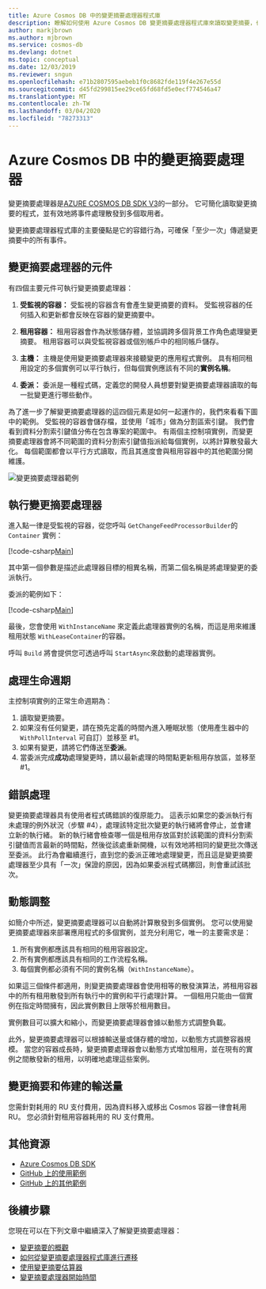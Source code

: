 ```yaml
---
title: Azure Cosmos DB 中的變更摘要處理器程式庫
description: 瞭解如何使用 Azure Cosmos DB 變更摘要處理器程式庫來讀取變更摘要，也就是變更摘要處理器的元件
author: markjbrown
ms.author: mjbrown
ms.service: cosmos-db
ms.devlang: dotnet
ms.topic: conceptual
ms.date: 12/03/2019
ms.reviewer: sngun
ms.openlocfilehash: e71b2807595aebeb1f0c8682fde119f4e267e55d
ms.sourcegitcommit: d45fd299815ee29ce65fd68fd5e0ecf774546a47
ms.translationtype: MT
ms.contentlocale: zh-TW
ms.lasthandoff: 03/04/2020
ms.locfileid: "78273313"
---
```

# <a name="change-feed-processor-in-azure-cosmos-db"></a>Azure Cosmos DB 中的變更摘要處理器 

變更摘要處理器是[AZURE COSMOS DB SDK V3](https://github.com/Azure/azure-cosmos-dotnet-v3)的一部分。 它可簡化讀取變更摘要的程式，並有效地將事件處理散發到多個取用者。

變更摘要處理器程式庫的主要優點是它的容錯行為，可確保「至少一次」傳遞變更摘要中的所有事件。

## <a name="components-of-the-change-feed-processor"></a>變更摘要處理器的元件

有四個主要元件可執行變更摘要處理器： 

1. **受監視的容器：** 受監視的容器含有會產生變更摘要的資料。 受監視容器的任何插入和更新都會反映在容器的變更摘要中。

1. **租用容器：** 租用容器會作為狀態儲存體，並協調跨多個背景工作角色處理變更摘要。 租用容器可以與受監視容器或個別帳戶中的相同帳戶儲存。 

1. **主機：** 主機是使用變更摘要處理器來接聽變更的應用程式實例。 具有相同租用設定的多個實例可以平行執行，但每個實例應該有不同的**實例名稱**。 

1. **委派：** 委派是一種程式碼，定義您的開發人員想要對變更摘要處理器讀取的每一批變更進行哪些動作。 

為了進一步了解變更摘要處理器的這四個元素是如何一起運作的，我們來看看下圖中的範例。 受監視的容器會儲存檔，並使用「城市」做為分割區索引鍵。 我們會看到資料分割索引鍵值分佈在包含專案的範圍中。 有兩個主控制項實例，而變更摘要處理器會將不同範圍的資料分割索引鍵值指派給每個實例，以將計算散發最大化。 每個範圍都會以平行方式讀取，而且其進度會與租用容器中的其他範圍分開維護。

![變更摘要處理器範例](./media/change-feed-processor/changefeedprocessor.png)

## <a name="implementing-the-change-feed-processor"></a>執行變更摘要處理器

進入點一律是受監視的容器，從您呼叫 `GetChangeFeedProcessorBuilder`的 `Container` 實例：

[!code-csharp[Main](~/samples-cosmosdb-dotnet-change-feed-processor/src/Program.cs?name=DefineProcessor)]

其中第一個參數是描述此處理器目標的相異名稱，而第二個名稱是將處理變更的委派執行。 

委派的範例如下：


[!code-csharp[Main](~/samples-cosmosdb-dotnet-change-feed-processor/src/Program.cs?name=Delegate)]

最後，您會使用 `WithInstanceName` 來定義此處理器實例的名稱，而這是用來維護租用狀態 `WithLeaseContainer`的容器。

呼叫 `Build` 將會提供您可透過呼叫 `StartAsync`來啟動的處理器實例。

## <a name="processing-life-cycle"></a>處理生命週期

主控制項實例的正常生命週期為：

1. 讀取變更摘要。
1. 如果沒有任何變更，請在預先定義的時間內進入睡眠狀態（使用產生器中的 `WithPollInterval` 可自訂）並移至 #1。
1. 如果有變更，請將它們傳送至**委派**。
1. 當委派完成**成功**處理變更時，請以最新處理的時間點更新租用存放區，並移至 #1。

## <a name="error-handling"></a>錯誤處理

變更摘要處理器具有使用者程式碼錯誤的復原能力。 這表示如果您的委派執行有未處理的例外狀況（步驟 #4），處理該特定批次變更的執行緒將會停止，並會建立新的執行緒。 新的執行緒會檢查哪一個是租用存放區對於該範圍的資料分割索引鍵值而言最新的時間點，然後從該處重新開機，以有效地將相同的變更批次傳送至委派。 此行為會繼續進行，直到您的委派正確地處理變更，而且這是變更摘要處理器至少具有「一次」保證的原因，因為如果委派程式碼擲回，則會重試該批次。

## <a name="dynamic-scaling"></a>動態調整

如簡介中所述，變更摘要處理器可以自動將計算散發到多個實例。 您可以使用變更摘要處理器來部署應用程式的多個實例，並充分利用它，唯一的主要需求是：

1. 所有實例都應該具有相同的租用容器設定。
1. 所有實例都應該具有相同的工作流程名稱。
1. 每個實例都必須有不同的實例名稱（`WithInstanceName`）。

如果這三個條件都適用，則變更摘要處理器會使用相等的散發演算法，將租用容器中的所有租用散發到所有執行中的實例和平行處理計算。 一個租用只能由一個實例在指定時間擁有，因此實例數目上限等於租用數目。

實例數目可以擴大和縮小，而變更摘要處理器會據以動態方式調整負載。

此外，變更摘要處理器可以根據輸送量或儲存體的增加，以動態方式調整容器規模。 當您的容器成長時，變更摘要處理器會以動態方式增加租用，並在現有的實例之間散發新的租用，以明確地處理這些案例。

## <a name="change-feed-and-provisioned-throughput"></a>變更摘要和佈建的輸送量

您需針對耗用的 RU 支付費用，因為資料移入或移出 Cosmos 容器一律會耗用 RU。 您必須針對租用容器耗用的 RU 支付費用。

## <a name="additional-resources"></a>其他資源

* [Azure Cosmos DB SDK](sql-api-sdk-dotnet.md)
* [GitHub 上的使用範例](https://github.com/Azure/azure-cosmos-dotnet-v3/tree/master/Microsoft.Azure.Cosmos.Samples/Usage/ChangeFeed)
* [GitHub 上的其他範例](https://github.com/Azure-Samples/cosmos-dotnet-change-feed-processor)

## <a name="next-steps"></a>後續步驟

您現在可以在下列文章中繼續深入了解變更摘要處理器：

* [變更摘要的概觀](change-feed.md)
* [如何從變更摘要處理器程式庫進行遷移](how-to-migrate-from-change-feed-library.md)
* [使用變更摘要估算器](how-to-use-change-feed-estimator.md)
* [變更摘要處理器開始時間](how-to-configure-change-feed-start-time.md)
